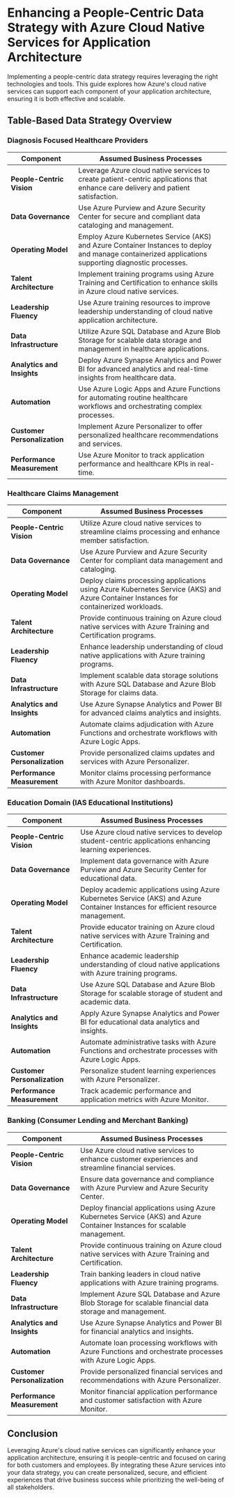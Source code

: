 # Enhancing a People-Centric Data Strategy with Azure Cloud Native Services for Application Architecture

Implementing a people-centric data strategy requires leveraging the right technologies and tools. This guide explores how Azure's cloud native services can support each component of your application architecture, ensuring it is both effective and scalable.

## Table-Based Data Strategy Overview

### Diagnosis Focused Healthcare Providers

| **Component**                | **Assumed Business Processes**                                                                                                                                                                                                                              |
|------------------------------|-------------------------------------------------------------------------------------------------------------------------------------------------------------------------------------------------------------------------------------------------------------|
| **People-Centric Vision**    | Leverage Azure cloud native services to create patient-centric applications that enhance care delivery and patient satisfaction. |
| **Data Governance**          | Use Azure Purview and Azure Security Center for secure and compliant data cataloging and management. |
| **Operating Model**          | Employ Azure Kubernetes Service (AKS) and Azure Container Instances to deploy and manage containerized applications supporting diagnostic processes. |
| **Talent Architecture**      | Implement training programs using Azure Training and Certification to enhance skills in Azure cloud native services. |
| **Leadership Fluency**       | Use Azure training resources to improve leadership understanding of cloud native application architecture. |
| **Data Infrastructure**      | Utilize Azure SQL Database and Azure Blob Storage for scalable data storage and management in healthcare applications. |
| **Analytics and Insights**   | Deploy Azure Synapse Analytics and Power BI for advanced analytics and real-time insights from healthcare data. |
| **Automation**               | Use Azure Logic Apps and Azure Functions for automating routine healthcare workflows and orchestrating complex processes. |
| **Customer Personalization** | Implement Azure Personalizer to offer personalized healthcare recommendations and services. |
| **Performance Measurement**  | Use Azure Monitor to track application performance and healthcare KPIs in real-time. |

### Healthcare Claims Management

| **Component**                | **Assumed Business Processes**                                                                                                                                                                                                                              |
|------------------------------|-------------------------------------------------------------------------------------------------------------------------------------------------------------------------------------------------------------------------------------------------------------|
| **People-Centric Vision**    | Utilize Azure cloud native services to streamline claims processing and enhance member satisfaction. |
| **Data Governance**          | Use Azure Purview and Azure Security Center for compliant data management and cataloging. |
| **Operating Model**          | Deploy claims processing applications using Azure Kubernetes Service (AKS) and Azure Container Instances for containerized workloads. |
| **Talent Architecture**      | Provide continuous training on Azure cloud native services with Azure Training and Certification programs. |
| **Leadership Fluency**       | Enhance leadership understanding of cloud native applications with Azure training programs. |
| **Data Infrastructure**      | Implement scalable data storage solutions with Azure SQL Database and Azure Blob Storage for claims data. |
| **Analytics and Insights**   | Use Azure Synapse Analytics and Power BI for advanced claims analytics and insights. |
| **Automation**               | Automate claims adjudication with Azure Functions and orchestrate workflows with Azure Logic Apps. |
| **Customer Personalization** | Provide personalized claims updates and services with Azure Personalizer. |
| **Performance Measurement**  | Monitor claims processing performance with Azure Monitor dashboards. |

### Education Domain (IAS Educational Institutions)

| **Component**                | **Assumed Business Processes**                                                                                                                                                                                                                              |
|------------------------------|-------------------------------------------------------------------------------------------------------------------------------------------------------------------------------------------------------------------------------------------------------------|
| **People-Centric Vision**    | Use Azure cloud native services to develop student-centric applications enhancing learning experiences. |
| **Data Governance**          | Implement data governance with Azure Purview and Azure Security Center for educational data. |
| **Operating Model**          | Deploy academic applications using Azure Kubernetes Service (AKS) and Azure Container Instances for efficient resource management. |
| **Talent Architecture**      | Provide educator training on Azure cloud native services with Azure Training and Certification. |
| **Leadership Fluency**       | Enhance academic leadership understanding of cloud native applications with Azure training programs. |
| **Data Infrastructure**      | Use Azure SQL Database and Azure Blob Storage for scalable storage of student and academic data. |
| **Analytics and Insights**   | Apply Azure Synapse Analytics and Power BI for educational data analytics and insights. |
| **Automation**               | Automate administrative tasks with Azure Functions and orchestrate processes with Azure Logic Apps. |
| **Customer Personalization** | Personalize student learning experiences with Azure Personalizer. |
| **Performance Measurement**  | Track academic performance and application metrics with Azure Monitor. |

### Banking (Consumer Lending and Merchant Banking)

| **Component**                | **Assumed Business Processes**                                                                                                                                                                                                                              |
|------------------------------|-------------------------------------------------------------------------------------------------------------------------------------------------------------------------------------------------------------------------------------------------------------|
| **People-Centric Vision**    | Use Azure cloud native services to enhance customer experiences and streamline financial services. |
| **Data Governance**          | Ensure data governance and compliance with Azure Purview and Azure Security Center. |
| **Operating Model**          | Deploy financial applications using Azure Kubernetes Service (AKS) and Azure Container Instances for scalable management. |
| **Talent Architecture**      | Provide continuous training on Azure cloud native services with Azure Training and Certification. |
| **Leadership Fluency**       | Train banking leaders in cloud native applications with Azure training programs. |
| **Data Infrastructure**      | Implement Azure SQL Database and Azure Blob Storage for scalable financial data storage and management. |
| **Analytics and Insights**   | Use Azure Synapse Analytics and Power BI for financial analytics and insights. |
| **Automation**               | Automate loan processing workflows with Azure Functions and orchestrate processes with Azure Logic Apps. |
| **Customer Personalization** | Provide personalized financial services and recommendations with Azure Personalizer. |
| **Performance Measurement**  | Monitor financial application performance and customer satisfaction with Azure Monitor. |

## Conclusion

Leveraging Azure's cloud native services can significantly enhance your application architecture, ensuring it is people-centric and focused on caring for both customers and employees. By integrating these Azure services into your data strategy, you can create personalized, secure, and efficient experiences that drive business success while prioritizing the well-being of all stakeholders.
